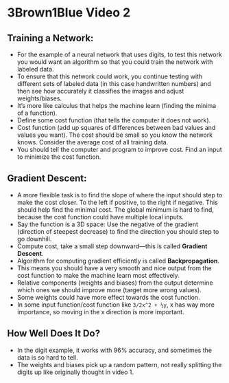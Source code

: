 # 3Brown1Blue Video 2

## Training a Network:

- For the example of a neural network that uses digits, to test this network you would want an algorithm so that you could train the network with labeled data.
- To ensure that this network could work, you continue testing with different sets of labeled data (in this case handwritten numbers) and then see how accurately it classifies the images and adjust weights/biases.
- It’s more like calculus that helps the machine learn (finding the minima of a function).
- Define some cost function (that tells the computer it does not work).
- Cost function (add up squares of differences between bad values and values you want). The cost should be small so you know the network knows. Consider the average cost of all training data.
- You should tell the computer and program to improve cost. Find an input to minimize the cost function.

## Gradient Descent:

- A more flexible task is to find the slope of where the input should step to make the cost closer. To the left if positive, to the right if negative. This should help find the minimal cost. The global minimum is hard to find, because the cost function could have multiple local inputs.
- Say the function is a 3D space: Use the negative of the gradient (direction of steepest decrease) to find the direction you should step to go downhill.
- Compute cost, take a small step downward—this is called **Gradient Descent**.
- Algorithm for computing gradient efficiently is called **Backpropagation**.
- This means you should have a very smooth and nice output from the cost function to make the machine learn most effectively.
- Relative components (weights and biases) from the output determine which ones we should improve more (target more wrong values).
- Some weights could have more effect towards the cost function.
- In some input function/cost function like `3/2x^2 + ½y`, x has way more importance, so moving in the x direction is more important.

## How Well Does It Do?

- In the digit example, it works with 96% accuracy, and sometimes the data is so hard to tell.
- The weights and biases pick up a random pattern, not really splitting the digits up like originally thought in video 1.